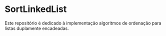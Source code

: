 # SortLinkedList
Este repositório é dedicado à implementação algoritmos de ordenação para listas duplamente encadeadas.
